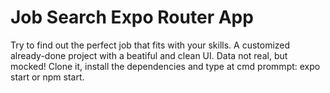 # Job Search Expo Router App
Try to find out the perfect job that fits with your skills. A customized already-done project with a beatiful and clean UI.
Data not real, but mocked!
Clone it, install the dependencies and type at cmd prommpt: expo start or npm start.
